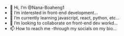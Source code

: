 - 👋 Hi, I’m @Nana-Boaheng1
- 👀 I’m interested in front-end development...
- 🌱 I’m currently learning javascript, react, python, etc...
- 💞️ I’m looking to collaborate on front-end dev workd...
- 📫 How to reach me -through my socials on my bio...

<!---
Nana-Boaheng1/Nana-Boaheng1 is a ✨ special ✨ repository because its `README.md` (this file) appears on your GitHub profile.
You can click the Preview link to take a look at your changes.
--->
